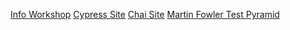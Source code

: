 [Info Workshop](https://www.evernote.com/shard/s235/sh/4d896523-c1b5-b7cb-93cc-7f5927584319/eed2a29608568afba5b798b94b43be85)
[Cypress Site](https://www.cypress.io/)
[Chai Site](https://www.chaijs.com/)
[Martin Fowler Test Pyramid](https://martinfowler.com/articles/practical-test-pyramid.html)
